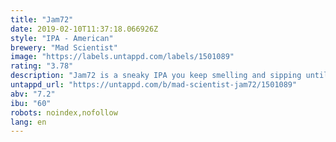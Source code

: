```yaml
---
title: "Jam72"
date: 2019-02-10T11:37:18.066926Z
style: "IPA - American"
brewery: "Mad Scientist"
image: "https://labels.untappd.com/labels/1501089"
rating: "3.78"
description: "Jam72 is a sneaky IPA you keep smelling and sipping until you get drunk.   We aimed for spicy/grapefruit tones to be dominant with little maltiness. Its not an ideal choice if you want your tongue numb from bitterness though. "
untappd_url: "https://untappd.com/b/mad-scientist-jam72/1501089"
abv: "7.2"
ibu: "60"
robots: noindex,nofollow
lang: en
---
```

